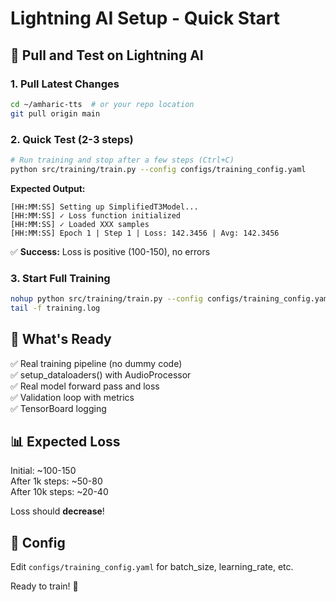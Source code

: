 # Lightning AI Setup - Quick Start

## 🚀 Pull and Test on Lightning AI

### 1. Pull Latest Changes
```bash
cd ~/amharic-tts  # or your repo location
git pull origin main
```

### 2. Quick Test (2-3 steps)
```bash
# Run training and stop after a few steps (Ctrl+C)
python src/training/train.py --config configs/training_config.yaml
```

**Expected Output:**
```
[HH:MM:SS] Setting up SimplifiedT3Model...
[HH:MM:SS] ✓ Loss function initialized
[HH:MM:SS] ✓ Loaded XXX samples
[HH:MM:SS] Epoch 1 | Step 1 | Loss: 142.3456 | Avg: 142.3456
```

✅ **Success:** Loss is positive (100-150), no errors

### 3. Start Full Training
```bash
nohup python src/training/train.py --config configs/training_config.yaml > training.log 2>&1 &
tail -f training.log
```

## 🔧 What's Ready

✅ Real training pipeline (no dummy code)  
✅ setup_dataloaders() with AudioProcessor  
✅ Real model forward pass and loss  
✅ Validation loop with metrics  
✅ TensorBoard logging  

## 📊 Expected Loss

Initial: ~100-150  
After 1k steps: ~50-80  
After 10k steps: ~20-40  

Loss should **decrease**!

## 🎯 Config

Edit `configs/training_config.yaml` for batch_size, learning_rate, etc.

Ready to train! 🚀
